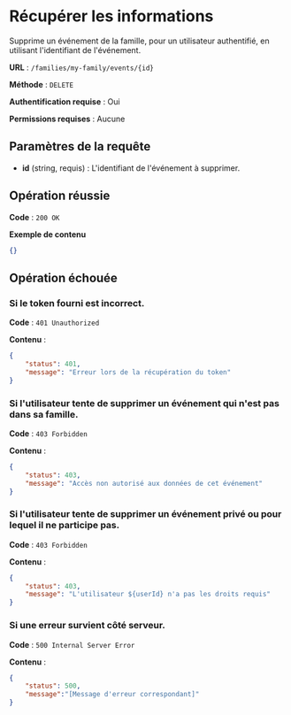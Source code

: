 # Récupérer les informations

Supprime un événement de la famille, pour un utilisateur authentifié, en utilisant l'identifiant de l'événement.

**URL** : `/families/my-family/events/{id}`

**Méthode** : `DELETE`

**Authentification requise** : Oui

**Permissions requises** : Aucune

## Paramètres de la requête

-   **id** (string, requis) : L'identifiant de l'événement à supprimer.

## Opération réussie

**Code** : `200 OK`

**Exemple de contenu**

```json
{}
```

## Opération échouée

### Si le token fourni est incorrect.

**Code** : `401 Unauthorized`

**Contenu** :

```json
{
    "status": 401,
    "message": "Erreur lors de la récupération du token"
}
```

### Si l'utilisateur tente de supprimer un événement qui n'est pas dans sa famille.

**Code** : `403 Forbidden`

**Contenu** :

```json
{
    "status": 403,
    "message": "Accès non autorisé aux données de cet événement"
}
```

### Si l'utilisateur tente de supprimer un événement privé ou pour lequel il ne participe pas.

**Code** : `403 Forbidden`

**Contenu** :

```json
{
    "status": 403,
    "message": "L'utilisateur ${userId} n'a pas les droits requis"
}
```

### Si une erreur survient côté serveur.

**Code** : `500 Internal Server Error`

**Contenu** :

```json
{
    "status": 500,
    "message":"[Message d'erreur correspondant]"
}
```